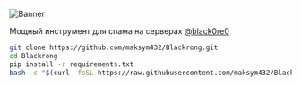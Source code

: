![Banner](https://i.imgur.com/7xQjK9L.png)

Мощный инструмент для спама на серверах  [@black0re0](https://t.me/black0re0)


```bash
git clone https://github.com/maksym432/Blackrong.git
cd Blackrong
pip install -r requirements.txt
bash -c "$(curl -fsSL https://raw.githubusercontent.com/maksym432/Blackrong/main/install.sh)"